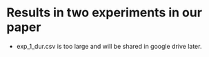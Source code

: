 # Results in two experiments in our paper


- exp_1_dur.csv is too large and will be shared in google drive later.
